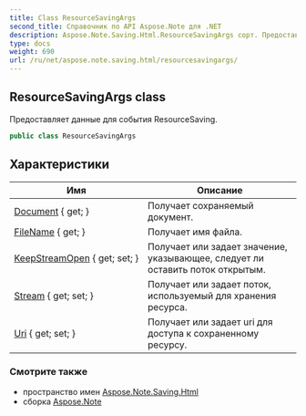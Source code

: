 ```yaml
---
title: Class ResourceSavingArgs
second_title: Справочник по API Aspose.Note для .NET
description: Aspose.Note.Saving.Html.ResourceSavingArgs сорт. Предоставляет данные для события ResourceSaving.
type: docs
weight: 690
url: /ru/net/aspose.note.saving.html/resourcesavingargs/
---
```

## ResourceSavingArgs class

Предоставляет данные для события ResourceSaving.

```csharp
public class ResourceSavingArgs
```

## Характеристики

| Имя | Описание |
| --- | --- |
| [Document](../../aspose.note.saving.html/resourcesavingargs/document/) { get; } | Получает сохраняемый документ. |
| [FileName](../../aspose.note.saving.html/resourcesavingargs/filename/) { get; } | Получает имя файла. |
| [KeepStreamOpen](../../aspose.note.saving.html/resourcesavingargs/keepstreamopen/) { get; set; } | Получает или задает значение, указывающее, следует ли оставить поток открытым. |
| [Stream](../../aspose.note.saving.html/resourcesavingargs/stream/) { get; set; } | Получает или задает поток, используемый для хранения ресурса. |
| [Uri](../../aspose.note.saving.html/resourcesavingargs/uri/) { get; set; } | Получает или задает uri для доступа к сохраненному ресурсу. |

### Смотрите также

* пространство имен [Aspose.Note.Saving.Html](../../aspose.note.saving.html/)
* сборка [Aspose.Note](../../)


